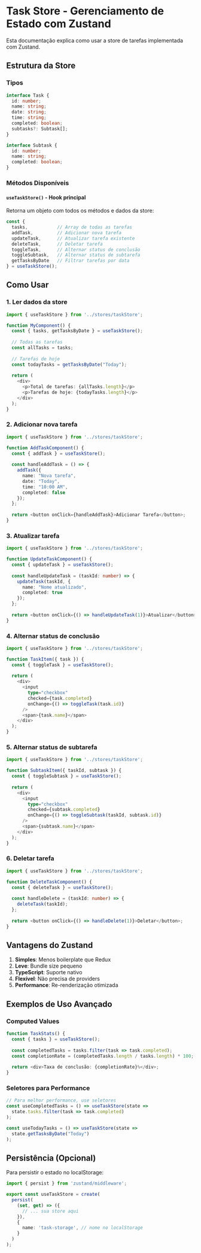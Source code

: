 # Task Store - Gerenciamento de Estado com Zustand

Esta documentação explica como usar a store de tarefas implementada com Zustand.

## Estrutura da Store

### Tipos
```typescript
interface Task {
  id: number;
  name: string;
  date: string;
  time: string;
  completed: boolean;
  subtasks?: Subtask[];
}

interface Subtask {
  id: number;
  name: string;
  completed: boolean;
}
```

### Métodos Disponíveis

#### `useTaskStore()` - Hook principal
Retorna um objeto com todos os métodos e dados da store:

```typescript
const { 
  tasks,           // Array de todas as tarefas
  addTask,         // Adicionar nova tarefa
  updateTask,      // Atualizar tarefa existente
  deleteTask,      // Deletar tarefa
  toggleTask,      // Alternar status de conclusão
  toggleSubtask,   // Alternar status de subtarefa
  getTasksByDate   // Filtrar tarefas por data
} = useTaskStore();
```

## Como Usar

### 1. Ler dados da store
```typescript
import { useTaskStore } from '../stores/taskStore';

function MyComponent() {
  const { tasks, getTasksByDate } = useTaskStore();
  
  // Todas as tarefas
  const allTasks = tasks;
  
  // Tarefas de hoje
  const todayTasks = getTasksByDate("Today");
  
  return (
    <div>
      <p>Total de tarefas: {allTasks.length}</p>
      <p>Tarefas de hoje: {todayTasks.length}</p>
    </div>
  );
}
```

### 2. Adicionar nova tarefa
```typescript
import { useTaskStore } from '../stores/taskStore';

function AddTaskComponent() {
  const { addTask } = useTaskStore();
  
  const handleAddTask = () => {
    addTask({
      name: "Nova tarefa",
      date: "Today",
      time: "10:00 AM",
      completed: false
    });
  };
  
  return <button onClick={handleAddTask}>Adicionar Tarefa</button>;
}
```

### 3. Atualizar tarefa
```typescript
import { useTaskStore } from '../stores/taskStore';

function UpdateTaskComponent() {
  const { updateTask } = useTaskStore();
  
  const handleUpdateTask = (taskId: number) => {
    updateTask(taskId, {
      name: "Nome atualizado",
      completed: true
    });
  };
  
  return <button onClick={() => handleUpdateTask(1)}>Atualizar</button>;
}
```

### 4. Alternar status de conclusão
```typescript
import { useTaskStore } from '../stores/taskStore';

function TaskItem({ task }) {
  const { toggleTask } = useTaskStore();
  
  return (
    <div>
      <input 
        type="checkbox"
        checked={task.completed}
        onChange={() => toggleTask(task.id)}
      />
      <span>{task.name}</span>
    </div>
  );
}
```

### 5. Alternar status de subtarefa
```typescript
import { useTaskStore } from '../stores/taskStore';

function SubtaskItem({ taskId, subtask }) {
  const { toggleSubtask } = useTaskStore();
  
  return (
    <div>
      <input 
        type="checkbox"
        checked={subtask.completed}
        onChange={() => toggleSubtask(taskId, subtask.id)}
      />
      <span>{subtask.name}</span>
    </div>
  );
}
```

### 6. Deletar tarefa
```typescript
import { useTaskStore } from '../stores/taskStore';

function DeleteTaskComponent() {
  const { deleteTask } = useTaskStore();
  
  const handleDelete = (taskId: number) => {
    deleteTask(taskId);
  };
  
  return <button onClick={() => handleDelete(1)}>Deletar</button>;
}
```

## Vantagens do Zustand

1. **Simples**: Menos boilerplate que Redux
2. **Leve**: Bundle size pequeno
3. **TypeScript**: Suporte nativo
4. **Flexível**: Não precisa de providers
5. **Performance**: Re-renderização otimizada

## Exemplos de Uso Avançado

### Computed Values
```typescript
function TaskStats() {
  const { tasks } = useTaskStore();
  
  const completedTasks = tasks.filter(task => task.completed);
  const completionRate = (completedTasks.length / tasks.length) * 100;
  
  return <div>Taxa de conclusão: {completionRate}%</div>;
}
```

### Seletores para Performance
```typescript
// Para melhor performance, use seletores
const useCompletedTasks = () => useTaskStore(state => 
  state.tasks.filter(task => task.completed)
);

const useTodayTasks = () => useTaskStore(state => 
  state.getTasksByDate("Today")
);
```

## Persistência (Opcional)

Para persistir o estado no localStorage:

```typescript
import { persist } from 'zustand/middleware';

export const useTaskStore = create(
  persist(
    (set, get) => ({
      // ... sua store aqui
    }),
    {
      name: 'task-storage', // nome no localStorage
    }
  )
);
``` 